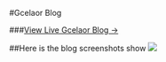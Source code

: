 #Gcelaor Blog

###[View Live Gcelaor Blog &rarr;](https://gcelaor.github.io)


##Here is the blog screenshots show
![](https://gcelaor.github.io/img/screen-home.jpg)













